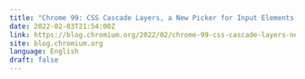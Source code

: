 ```yaml
---
title: "Chrome 99: CSS Cascade Layers, a New Picker for Input Elements, and More"
date: 2022-02-03T21:54:00Z
link: https://blog.chromium.org/2022/02/chrome-99-css-cascade-layers-new-picker.html?utm_medium=RSS&utm_source=news.12bit.vn
site: blog.chromium.org
language: English
draft: false
---
```

